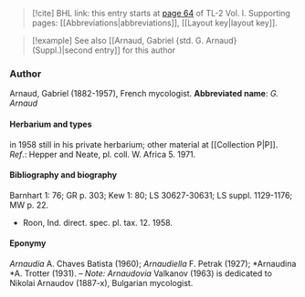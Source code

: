 > [!cite] BHL link: this entry starts at [page 64](https://www.biodiversitylibrary.org/page/33120195) of TL-2 Vol. I.
> Supporting pages: [[Abbreviations|abbreviations]], [[Layout key|layout key]].

> [!example] See also [[Arnaud, Gabriel {std. G. Arnaud} (Suppl.)|second entry]] for this author

### Author

Arnaud, Gabriel (1882-1957), French mycologist. 
**Abbreviated name**: *G. Arnaud*

#### Herbarium and types

in 1958 still in his private herbarium; other material at [[Collection P|P]].
*Ref*.: Hepper and Neate, pl. coll. W. Africa 5. 1971.

#### Bibliography and biography

Barnhart 1: 76; GR p. 303; Kew 1: 80; LS 30627-30631; LS suppl. 1129-1176; MW p. 22.
- Roon, Ind. direct. spec. pl. tax. 12. 1958.

#### Eponymy

*Arnaudia* A. Chaves Batista (1960); *Arnaudiella* F. Petrak (1927); *Arnaudina *A. Trotter (1931). – *Note: Arnaudovia* Valkanov (1963) is dedicated to Nikolai Arnaudov (1887-x), Bulgarian mycologist.

